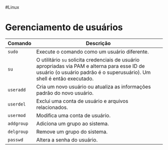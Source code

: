 #Linux 
# Gerenciamento de usuários

| **Comando** | **Descrição**                                                                                                                                                            |
| ----------- | ------------------------------------------------------------------------------------------------------------------------------------------------------------------------ |
| `sudo`      | Execute o comando como um usuário diferente.                                                                                                                             |
| `su`        | O utilitário `su` solicita credenciais de usuário apropriadas via PAM e alterna para esse ID de usuário (o usuário padrão é o superusuário). Um shell é então executado. |
| `useradd`   | Cria um novo usuário ou atualiza as informações padrão do novo usuário.                                                                                                  |
| `userdel`   | Exclui uma conta de usuário e arquivos relacionados.                                                                                                                     |
| `usermod`   | Modifica uma conta de usuário.                                                                                                                                           |
| `addgroup`  | Adiciona um grupo ao sistema.                                                                                                                                            |
| `delgroup`  | Remove um grupo do sistema.                                                                                                                                              |
| `passwd`    | Altera a senha do usuário.                                                                                                                                               |